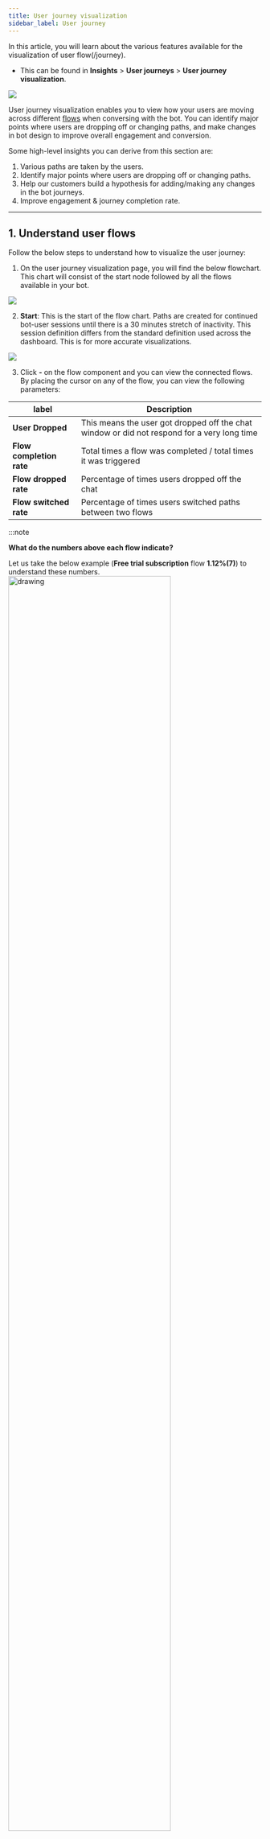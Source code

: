 ```yaml
---
title: User journey visualization
sidebar_label: User journey
---
```


In this article, you will learn about the various features available for the visualization of user flow(/journey).
- This can be found in **Insights** > **User journeys** > **User journey visualization**.

![](https://i.imgur.com/GPQooDP.png)


User journey visualization enables you to view how your users are moving across different [flows](https://docs.yellow.ai/docs/platform_concepts/studio/build/journeys) when conversing with the bot. You can identify major points where users are dropping off or changing paths, and make changes in bot design to improve overall engagement and conversion.


Some high-level insights you can derive from this section are:

1. Various paths are taken by the users.
2. Identify major points where users are dropping off or changing paths.
3. Help our customers build a hypothesis for adding/making any changes in the bot journeys.
4. Improve engagement & journey completion rate.


----------

## 1. Understand user flows

Follow the below steps to understand how to visualize the user journey: 


1. On the user journey visualization page, you will find the below flowchart. This chart will consist of the start node followed by all the flows available in your bot. 

![](https://i.imgur.com/jLqm2y7.png)

2. **Start**: This is the start of the flow chart. Paths are created for continued bot-user sessions until there is a 30 minutes stretch of inactivity. This session definition differs from the standard definition used across the dashboard. This is for more accurate visualizations. 

![](https://i.imgur.com/m1UlUv4.png)

3. Click **-** on the flow component and you can view the connected flows. By placing the cursor on any of the flow, you can view the following parameters: 



| label       | Description                                                                                  |
| ------------ | -------------------------------------------------------------------------------------------- |
| **User Dropped** | This means the user got dropped off the chat window or did not respond for a very long time |
|**Flow completion rate**|Total times a flow was completed / total times it was triggered|
|**Flow dropped rate**|Percentage of times users dropped off the chat|
|**Flow switched rate** |Percentage of times users switched paths between two flows|

:::note

**What do the numbers above each flow indicate?**

Let us take the below example (**Free trial subscription** flow **1.12%(7)**) to understand these numbers. 
<img src="https://i.imgur.com/ZXkkCi5.png" alt="drawing" width="80%"/>


This means, out of 100% of the sessions which got triggered on the chat, 1.12 % (~ 7) times people went to the Free trial subscription flow directly after starting the session.
* This does not mean 7 users went through this flow. 
* This also does not mean that only 7 times the  Free trial subscription flow was triggered. 
* The flow was triggered 7 times directly after starting the session. This does not include the numbers for cases where this flow was triggered at a later stage.
:::

### 1.1 View steps inside the flow


This modal helps you visualize how users have moved from one step to another inside a flow, and where they have dropped off, switched, or completed their flow. The option **View steps** can be accessed below each flow when that respective flow is open. 

<img src="https://i.imgur.com/0yv7SxV.png" alt="drawing" width="80%"/>

This chart indicates the path taken after entering this flow, following can be monitored by the components within:

1. **Flow switched**: This means the user switched from flow A to flow B.
2. **Flow completed**: This denotes the completion of the flow. It might take longer for certain users to complete the flow based on the steps in the flow and their responses to it.
3. **User dropped**: This means the user got dropped off the chat window or did not respond for a very long time.

![](https://i.imgur.com/QFfzzEQ.png)

------

## 2. Visualization insights

Widget with actionable insights around good/poor performing flows, and steps with maximum drop-offs, switches, and agent transfers. 
- This is to automate the analysis of Journey Visualisation and help you identify areas of concern quickly, to improve bot performance. 
- You can further analyze the flows/steps highlighted and visit Builder to make necessary bot design changes. You can also check week-on-week improvement numbers to understand the impact of the changes made. 
- The analysis of user journey visualization has been automated to provide direct actionable insights, available on the right side of the section.

![](https://i.imgur.com/Cj46e5s.png)

1. View insights of the following by selecting a value:
    * **Poor performing flows**
    * **Good performing flows**
    * **Steps with maximum drop off’s**
    * **Steps with maximum journey switches**
    * **Steps with maximum agent transfers**


2. The related steps and flows along with their relevant data points would be listed out 
    - Take an example of **Steps with maximum drop offs**. The step names along with their related flow names are listed for which the drop-off rate is high.
    <img src="https://i.imgur.com/N9o97iU.png" alt="drawing" width="80%"/>
    - Select any of the flow names. For example - Quick replies.
    <img src="https://i.imgur.com/UKXjx9H.png" alt="drawing" width="80%"/>
    - You will reach the steps inside the floor model where you can see how the users have traversed within that particular flow.
    - The step with the highest drop rate is highlighted for quick and easy reference.
    <img src="https://i.imgur.com/x3z01fI.png" alt="drawing" width="100%"/>
    -  Click **Show steps** on top right to get redirected to **Studio** > **Builder** to make necessary changes in the flow design.
    <img src="https://i.imgur.com/lHb8Ko9.png" alt="drawing" width="80%"/>



:::note

Important pointers about the visualization section: 

- This can be viewed for all channels or the active channels on your bot. 

![](https://i.imgur.com/jE0qcDE.png)

- This can be viewed for a specific range of dates. 

![](https://i.imgur.com/tpjMXBl.png)

- The data is distributed on a ***session level***.
- Individual user paths cannot be visualized here.
- All the numbers mentioned inside the black boxes denote the number of ***user hits and not the unique users***.
- journeyVizOther(~3.12%) is the number of hits where paths did not follow any pattern.


![](https://i.imgur.com/RBM5nLL.png)
:::


